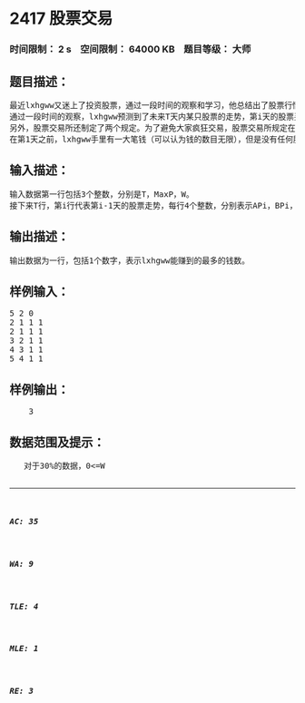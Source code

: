 # 2417 股票交易   
### 时间限制： 2 s&nbsp;&nbsp;&nbsp;&nbsp;空间限制： 64000 KB&nbsp;&nbsp;&nbsp;&nbsp;题目等级： 大师  
## 题目描述：  

<pre>
最近lxhgww又迷上了投资股票，通过一段时间的观察和学习，他总结出了股票行情的一些规律。
通过一段时间的观察，lxhgww预测到了未来T天内某只股票的走势，第i天的股票买入价为每股APi，第i天的股票卖出价为每股BPi（数据保证对于每个i，都有APi>=BPi），但是每天不能无限制地交易，于是股票交易所规定第i天的一次买入至多只能购买ASi股，一次卖出至多只能卖出BSi股。
另外，股票交易所还制定了两个规定。为了避免大家疯狂交易，股票交易所规定在两次交易（某一天的买入或者卖出均算是一次交易）之间，至少要间隔W天，也就是说如果在第i天发生了交易，那么从第i+1天到第i+W天，均不能发生交易。同时，为了避免垄断，股票交易所还规定在任何时间，一个人的手里的股票数不能超过MaxP。
在第1天之前，lxhgww手里有一大笔钱（可以认为钱的数目无限），但是没有任何股票，当然，T天以后，lxhgww想要赚到最多的钱，聪明的程序员们，你们能帮助他吗？
</pre>
  
  
## 输入描述：  

<pre>
输入数据第一行包括3个整数，分别是T，MaxP，W。
接下来T行，第i行代表第i-1天的股票走势，每行4个整数，分别表示APi，BPi，ASi，BSi。
</pre>
  
  
## 输出描述：  

<pre>
输出数据为一行，包括1个数字，表示lxhgww能赚到的最多的钱数。
</pre>
  
  
## 样例输入：  

<pre>
5 2 0
2 1 1 1
2 1 1 1
3 2 1 1
4 3 1 1
5 4 1 1
</pre>
  
  
## 样例输出：  

<pre>
    3
</pre>
  
  
## 数据范围及提示：  

<pre>
   对于30%的数据，0<=W<T<=50,1<=MaxP<=50
   对于50%的数据，0<=W<T<=2000,1<=MaxP<=50
   对于100%的数据，0<=W<T<=2000,1<=MaxP<=2000
  对于所有的数据，1<=BPi<=APi<=1000,1<=ASi,BSi<=MaxP
</pre>
  
  
***  

##### AC: 35  
##### WA: 9  
##### TLE: 4  
##### MLE: 1  
##### RE: 3  
